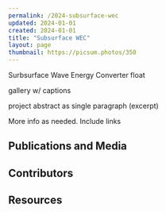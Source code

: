 ```yaml
---
permalink: /2024-subsurface-wec
updated: 2024-01-01
created: 2024-01-01
title: "Subsurface WEC"
layout: page
thumbnail: https://picsum.photos/350
---
```


Surbsurface Wave Energy Converter float

gallery w/ captions

project abstract as single paragraph (excerpt)

More info as needed. Include links


## Publications and Media ##

## Contributors ##

## Resources ##

